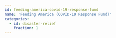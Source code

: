 ```yaml
---
id: feeding-america-covid-19-response-fund
name: 'Feeding America (COVID-19 Response Fund)'
categories:
  - id: disaster-relief
    fraction: 1
---
```

